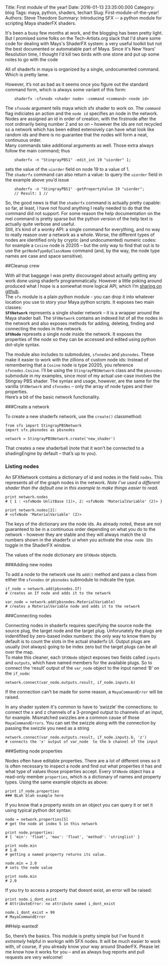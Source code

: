 Title: First module of the year!
Date: 2016-01-13 23:35:00.000
Category: blog
Tags: maya, python, shaders, techart
Slug: First-module-of-the-year!
Authors: Steve Theodore
Summary: Introducing SFX -- a python module for scripting Maya shaderFX shaders.

It's been a busy few months at work, and the blogging has been pretty light. But I promised some folks on the Tech-Artists.org slack that I'd share some code for dealing with Mays's ShaderFX system: a very useful toolkit but not the best documented or automatable part of Maya. Since it's New Years' Resolution time, I thought I'd kill two birds with one stone and put up some notes to go with the code  

All of shaderfx in maya is organized by a single, undocumented command. Which is pretty lame.   

However, it’s not as bad as it seems once you figure out the standard command form, which is always some variant of this form:  

    
        shaderfx -sfxnode <shader node> -command <command> <node id>  
    

The `sfxnode` argument tells maya which sfx shader to work on. The `command` flag indiciates an action and the `node id` specifies an node in the network. Nodes are assigned an id in order of creation, with the firstnode after the root ordinarily being number 2 and so on – however the ids are not recycled so a network which has been edited extensively can have what look like random ids and there is no guarantee that the nodes will form a neat, continuous order.   
Many commands take additional arguments as well. Those extra always follow the main command; thus   

    
        shaderfx -n "StingrayPBS1" -edit_int 19 "uiorder" 1;  
    

sets the value of the `uiorder` field on node 19 to a value of 1.   
The `shaderfx` command can also return a value: to query the `uiorder` field in the example above you’d issue   
  
    
    
        shaderfx -n "StingrayPBS1" -getPropertyValue 19 "uiorder";  
        // Result: 1 //   
    

  
So, the good news is that the `shaderfx` command is actually pretty capable: so far, at least, I have not found anything I really needed to do that the command did not support. For some reason the help documentation on the mel command is pretty sparse but the python version of the help text is actually quite verbose and useful.  
Still, it’s kind of a wonky API: a single command for everything, and no way to really reason over a network as a whole. Worse, the different types of nodes are identified only by cryptic (and undocumented) numeric codes: for example a `Cosine` node is 20205 – but the only way to find that out is to use the `getNodeTypeByClassName` command (and, by the way, the node type names are case and space sensitive).  


##Cleanup crew

With all that baggage I was pretty discouraged about actually getting any work done using shaderfx programmatically. However a little poking around produced what I hope is a somewhat more logical API, which I’m [sharing on github](https://github.com/theodox/sfx).  
The `sfx` module is a plain python module - you can drop it into whatever location you use to story your Maya python scripts. It exposes two main classes:  
**`SFXNetwork`** represents a single shader network – it is a wrapper around the Maya shader ball. The `SFXNetwork` contains an indexed list of all the nodes in the network and also exposes methods for adding, deleting, finding and connecting the nodes in the network.  
**`SFXNode`** represets a single node inside the network. It exposes the properties of the node so they can be accessed and edited using python dot-style syntax. 

The module also includes to submodules, `sfxnodes` and `pbsnodes`. These make it easier to work with the zillions of custom node ids: Instead of remembering that a `Cosine` node is type 20205, you reference `sfxnodes.Cosine`. I’ll be using the `StingrayPBSNetwork` class and the `pbsnodes` submodule in my examples, since most of my actual use-case involves the Stingray PBS shader. The syntax and usage, however, are the same for the vanilla `SFXNetwork` and `sfxnodes` – only the array of node types and their properties.  
Here’s a bit of the basic network functionality.   


###Create a network

To create a new shaderfx network, use the `create()` classmethod:  
    
    
    from sfx import StingrayPBSNetwork  
    import sfx.pbsnodes as pbsnodes  
      
    network = StingrayPBSNetwork.create('new_shader')  
    

That creates a new shaderball (note that it won’t be connected to a shadingEngine by default – that’s up to you).  


### Listing nodes

An SFXNetwork contains a dictionary of id and nodes in the field `nodes`. This represents all of the graph nodes in the network. _Note I’ve used a different shader than the default one in this example to make things easier to read._  
    
    
    print network.nodes  
    # { 1 : <sfxNode UnlitBase (1)>, 2: <sfxNode 'MaterialVariable' (2)> }  
      
    print network.nodes[2]:  
    # <sfxNode 'MaterialVariable' (2)>  
    

The keys of the dictionary are the node ids. As already noted, these are not guaranteed to be in a continuous order depending on what you do to the network - however they are stable and they will always match the id numbers shown in the shaderfx ui when you activate the `show node IDs` toggle in the ShaderFX window.  

The values of the node dictionary are `SFXNode` objects.  


###Adding new nodes

To add a node to the network use its `add()` method and pass a class from either the `sfxnodes` or `pbsnodes` submodule to indicate the type.   

    
    
    if_node = network.add(pbsnodes.If)  
    # creates an If node and adds it to the network  
      
    var_node = network.add(pbsnodes.MaterialVariable)  
    # creates a MaterialVariable node and adds it to the network  
    

###Connecting nodes

Connecting nodes in shaderfx requires specifying the source node the source plug, the target node and the target plug. Unforunately the plugs are indentifited by zero-based index numbers: the only way to know them by default is to count the slots in the actual shaderfx UI. Output plugs are usually (not always) going to be index zero but the target plugs can be all over the map.  
To make this cleaner, each `SFXNode` object exposes two fields called `inputs` and `outputs`, which have named members for the available plugs. So to connect the ‘result’ output of the `var_node` object to the input named ‘B’ on the `if_node`:  

    
    
    network.connect(var_node.outputs.result, if_node.inputs.b)  
    

If the connection can’t be made for some reason, a `MayaCommandError` will be raised.  

In any shader system it's common to have to ‘swizzle’ the connections: to connect the x and z channels of a 3-pronged output to channels of an input, for example. Mismatched swizzles are a common cause of those `MayaCommandErrors`. You can set the swizzle along with the connection by passing the swizzle you need as a string  

    
    
    network.connect(var_node.outputs.result, if_node.inputs.b, 'z')  
    # connects the 'x' output of var_node  to the b channel of the input  
    

###Setting node properties

Nodes often have editable properties. There are a lot of different ones so it is often necessary to inspect a node and find out what properties it has and what type of values those properties accept. Every `SFXNode` object has a read-only member `properties`, which is a dictionary of names and property types. Using the same example objects as above:  

        
    print if_node.properties  
    ### BLah blah example here  
    

If you know that a property exists on an object you can query it or set it using typical python dot syntax:  

    
    
    node = network.properties[5]   
    # get the node at index 5 in this network  
      
    print node.properties:  
    # { 'min': 'float', 'max': 'float', 'method': 'stringlist' }  
      
    print node.min  
    # 1.0  
    # getting a named property returns its value.  
      
    node.min = 2.0  
    # sets the node value  
      
    print node.min  
    # 2.0  
    

If you try to access a property that doesnt exist, an error will be raised:  

    
    print node.i_dont_exist  
    # AttributeError: no attribute named i_dont_exist  
      
    node.i_dont_exist = 99  
    # MayaCommandError  
    

##Help wanted!

So, there’s the basics. This module is pretty simple but I’ve found it _extremely_ helpful in workign with SFX nodes. It will be much easier to work with, of course, if you already know your way around ShaderFX. Please let me know how it works for you – and as always bug reports and pull requests are very welcome! 

